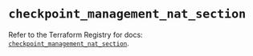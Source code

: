 # `checkpoint_management_nat_section`

Refer to the Terraform Registry for docs: [`checkpoint_management_nat_section`](https://registry.terraform.io/providers/checkpointsw/checkpoint/2.11.0/docs/resources/management_nat_section).
